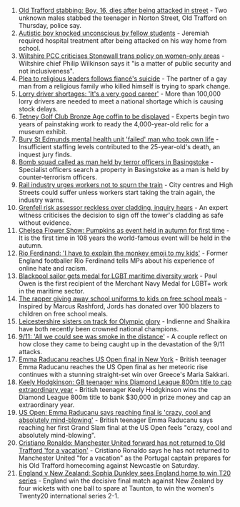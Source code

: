 1. [Old Trafford stabbing: Boy, 16, dies after being attacked in street](https://www.bbc.co.uk/news/uk-england-manchester-58511775?at_medium=RSS&at_campaign=KARANGA) - Two unknown males stabbed the teenager in Norton Street, Old Trafford on Thursday, police say.
2. [Autistic boy knocked unconscious by fellow students](https://www.bbc.co.uk/news/uk-england-london-58504856?at_medium=RSS&at_campaign=KARANGA) - Jeremiah required hospital treatment after being attacked on his way home from school.
3. [Wiltshire PCC criticises Stonewall trans policy on women-only areas](https://www.bbc.co.uk/news/uk-england-wiltshire-58498833?at_medium=RSS&at_campaign=KARANGA) - Wiltshire chief Philip Wilkinson says it "is a matter of public security and not inclusiveness".
4. [Plea to religious leaders follows fiancé's suicide](https://www.bbc.co.uk/news/uk-england-london-58499900?at_medium=RSS&at_campaign=KARANGA) - The partner of a gay man from a religious family who killed himself is trying to spark change.
5. [Lorry driver shortages: 'It's a very good career'](https://www.bbc.co.uk/news/uk-england-suffolk-58503618?at_medium=RSS&at_campaign=KARANGA) - More than 100,000 lorry drivers are needed to meet a national shortage which is causing stock delays.
6. [Tetney Golf Club Bronze Age coffin to be displayed](https://www.bbc.co.uk/news/uk-england-lincolnshire-58491917?at_medium=RSS&at_campaign=KARANGA) - Experts begin two years of painstaking work to ready the 4,000-year-old relic for a museum exhibit.
7. [Bury St Edmunds mental health unit 'failed' man who took own life](https://www.bbc.co.uk/news/uk-england-suffolk-58505628?at_medium=RSS&at_campaign=KARANGA) - Insufficient staffing levels contributed to the 25-year-old's death, an inquest jury finds.
8. [Bomb squad called as man held by terror officers in Basingstoke](https://www.bbc.co.uk/news/uk-england-hampshire-58507423?at_medium=RSS&at_campaign=KARANGA) - Specialist officers search a property in Basingstoke as a man is held by counter-terrorism officers.
9. [Rail industry urges workers not to spurn the train](https://www.bbc.co.uk/news/business-58502589?at_medium=RSS&at_campaign=KARANGA) - City centres and High Streets could suffer unless workers start taking the train again, the industry warns.
10. [Grenfell risk assessor reckless over cladding, inquiry hears](https://www.bbc.co.uk/news/uk-58507434?at_medium=RSS&at_campaign=KARANGA) - An expert witness criticises the decision to sign off the tower's cladding as safe without evidence.
11. [Chelsea Flower Show: Pumpkins as event held in autumn for first time](https://www.bbc.co.uk/news/uk-england-london-58504851?at_medium=RSS&at_campaign=KARANGA) - It is the first time in 108 years the world-famous event will be held in the autumn.
12. [Rio Ferdinand: 'I have to explain the monkey emoji to my kids'](https://www.bbc.co.uk/news/uk-58503093?at_medium=RSS&at_campaign=KARANGA) - Former England footballer Rio Ferdinand tells MPs about his experience of online hate and racism.
13. [Blackpool sailor gets medal for LGBT maritime diversity work](https://www.bbc.co.uk/news/uk-england-lancashire-58502042?at_medium=RSS&at_campaign=KARANGA) - Paul Owen is the first recipient of the Merchant Navy Medal for LGBT+ work in the maritime sector.
14. [The rapper giving away school uniforms to kids on free school meals](https://www.bbc.co.uk/news/uk-england-london-58494041?at_medium=RSS&at_campaign=KARANGA) - Inspired by Marcus Rashford, Jords has donated over 100 blazers to children on free school meals.
15. [Leicestershire sisters on track for Olympic glory](https://www.bbc.co.uk/news/uk-england-leicestershire-58270963?at_medium=RSS&at_campaign=KARANGA) - Indienne and Shaikira have both recently been crowned national champions.
16. [9/11: 'All we could see was smoke in the distance'](https://www.bbc.co.uk/news/uk-england-birmingham-58486093?at_medium=RSS&at_campaign=KARANGA) - A couple reflect on how close they came to being caught up in the devastation of the 9/11 attacks.
17. [Emma Raducanu reaches US Open final in New York](https://www.bbc.co.uk/sport/tennis/58511033?at_medium=RSS&at_campaign=KARANGA) - British teenager Emma Raducanu reaches the US Open final as her meteoric rise continues with a stunning straight-set win over Greece's Maria Sakkari.
18. [Keely Hodgkinson: GB teenager wins Diamond League 800m title to cap extraordinary year](https://www.bbc.co.uk/sport/athletics/58509157?at_medium=RSS&at_campaign=KARANGA) - British teenager Keely Hodgkinson wins the Diamond League 800m title to bank $30,000 in prize money and cap an extraordinary year.
19. [US Open: Emma Raducanu says reaching final is 'crazy, cool and absolutely mind-blowing'](https://www.bbc.co.uk/sport/tennis/58510530?at_medium=RSS&at_campaign=KARANGA) - British teenager Emma Raducanu says reaching her first Grand Slam final at the US Open feels "crazy, cool and absolutely mind-blowing".
20. [Cristiano Ronaldo: Manchester United forward has not returned to Old Trafford 'for a vacation'](https://www.bbc.co.uk/sport/football/58509903?at_medium=RSS&at_campaign=KARANGA) - Cristiano Ronaldo says he has not returned to Manchester United "for a vacation" as the Portugal captain prepares for his Old Trafford homecoming against Newcastle on Saturday.
21. [England v New Zealand: Sophia Dunkley sees England home to win T20 series](https://www.bbc.co.uk/sport/cricket/58509065?at_medium=RSS&at_campaign=KARANGA) - England win the decisive final match against New Zealand by four wickets with one ball to spare at Taunton, to win the women's Twenty20 international series 2-1.
